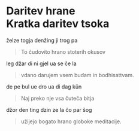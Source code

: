 <!-- Custom CSS styling: --->
<link rel="stylesheet" href="./stylesheet.css" type="text/css" />

# Daritev hrane <br>Kratka daritev tsoka

želze togja denžing ji trog pa  
>To čudovito hrano stoterih okusov

leg džar di ni gjel ua se če la  
>vdano darujem vsem budam in bodhisattvam.

de pe bul ue dro ua di dag kün  
>Naj preko nje vsa čuteča bitja

džor den ting dzin ze la čo par šog  
>užijejo bogato hrano globoke meditacije.
